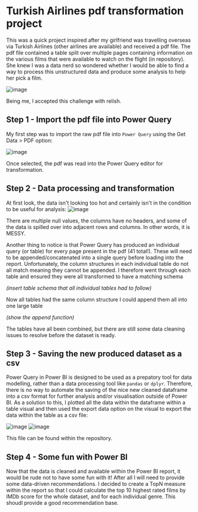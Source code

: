 # **Turkish Airlines pdf transformation project**
This was a quick project inspired after my girlfriend was travelling overseas via Turkish Airlines (other airlines are available) and received a pdf file. The pdf file contained a table split over multiple pages containing information on the various films that were available to watch on the flight (in repository). She knew I was a data nerd so wondered whether I would be able to find a way to process this unstructured data and produce some analysis to help her pick a film.

![image](https://github.com/user-attachments/assets/2f7ec126-3e17-4071-9ddd-99709928c145)

Being me, I accepted this challenge with relish.

## Step 1 - Import the pdf file into Power Query
My first step was to import the raw pdf file into `Power Query` using the Get Data > PDF option:

![image](https://github.com/user-attachments/assets/d24316cf-fded-42f8-9933-57c5978eddf9)

Once selected, the pdf was read into the Power Query editor for transformation.

## Step 2 - Data processing and transformation 
At first look, the data isn't looking too hot and certainly isn't in the condition to be useful for analysis:
![image](https://github.com/user-attachments/assets/b44139a4-bd71-4438-9fbc-ac0ae550ba3e)

There are multiple null values, the columns have no headers, and some of the data is spilled over into adjacent rows and columns. In other words, it is MESSY.

Another thing to notice is that Power Query has produced an individual query (or table) for every page present in the pdf (41 total!). These will need to be appended/concatenated into a single query before loading into the report. Unfortunately, the column structures in each individual table do not all match meaning they cannot be appended. I therefore went through each table and ensured they were all transformed to have a matching schema

*(insert table schema that all individual tables had to follow)*

Now all tables had the same column structure I could append them all into one large table

*(show the append function)*

The tables have all been combined, but there are still some data cleaning issues to resolve before the dataset is ready.

## Step 3 - Saving the new produced dataset as a csv
Power Query in Power BI is designed to be used as a prepatory tool for data modelling, rather than a data processing tool like `pandas` or `dplyr`. Therefore, there is no way to automate the saving of the nice new cleaned dataframe into a csv format for further analysis and/or visualisation outside of Power BI. As a solution to this, I plotted all the data within the dataframe within a table visual and then used the export data option on the visual to export the data within the table as a csv file:

![image](https://github.com/user-attachments/assets/c889b54c-b6ef-4b77-bf51-317a70da30ea)
![image](https://github.com/user-attachments/assets/5bc59422-2b0f-4817-9fc9-218b8fd2569d)

This file can be found within the repository.

## Step 4 - Some fun with Power BI
Now that the data is cleaned and available within the Power BI report, it would be rude not to have some fun with it! After all I will need to provide some data-driven recommendations. I decided to create a TopN measure within the report so that I could calculate the top 10 highest rated films by IMDb score for the whole dataset, and for each individual genre. This shoudl provide a good recommendation base.


